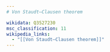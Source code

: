 ```yaml
---
# Von Staudt–Clausen theorem

wikidata: Q3527230
msc_classification: 11
wikipedia_links:
  - "[[Von Staudt–Clausen theorem]]"
---
```

